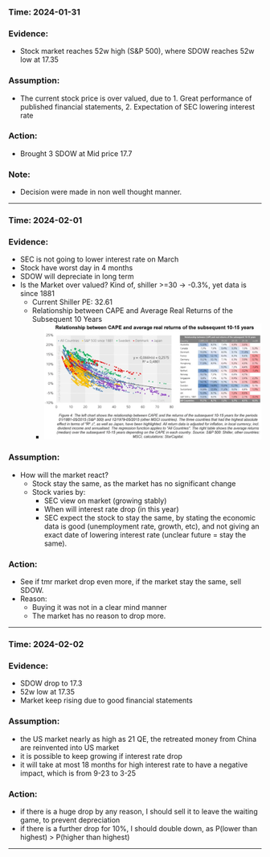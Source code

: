  ### Time: 2024-01-31

### Evidence:
- Stock market reaches 52w high (S&P 500), where SDOW reaches 52w low at 17.35
### Assumption:
- The current stock price is over valued, due to 1. Great performance of published financial statements, 2. Expectation of SEC lowering interest rate
### Action:
- Brought 3 SDOW at Mid price 17.7
### Note: 
- Decision were made in non well thought manner.
---
### Time: 2024-02-01

### Evidence:
- SEC is not going to lower interest rate on March
- Stock have worst day in 4 months
- SDOW will depreciate in long term
- Is the Market over valued? Kind of, shiller >=30 -> -0.3%, yet data is since 1881
	- Current Shiller PE: 32.61
	- Relationship between CAPE and Average Real Returns of the Subsequent 10 Years
		- ![](../../z.Images/Pasted%20image%2020240201024053.png)
### Assumption:
- How will the market react?
	- Stock stay the same, as the market has no significant change
	- Stock varies by:
		- SEC view on market (growing stably)
		- When will interest rate drop (in this year)
		- SEC expect the stock to stay the same, by stating the economic data is good (unemployment rate, growth, etc), and not giving an exact date of lowering interest rate (unclear future = stay the same). 
### Action:
-  See if tmr market drop even more, if the market stay the same, sell SDOW.
- Reason:
	- Buying it was not in a clear mind manner
	- The market has no reason to drop more.
---

### Time: 2024-02-02

### Evidence:
- SDOW drop to 17.3
- 52w low at 17.35
- Market keep rising due to good financial statements
### Assumption:
- the US market nearly as high as 21 QE, the retreated money from China are reinvented into US market
- it is possible to keep growing if interest rate drop
- it will take at most 18 months for high interest rate to have a negative impact, which is from 9-23 to 3-25
### Action:
- if there is a huge drop by any reason, I should sell it to leave the waiting game, to prevent depreciation
- if there is a further drop for 10%, I should double down, as P(lower than highest) > P(higher than highest)
---




